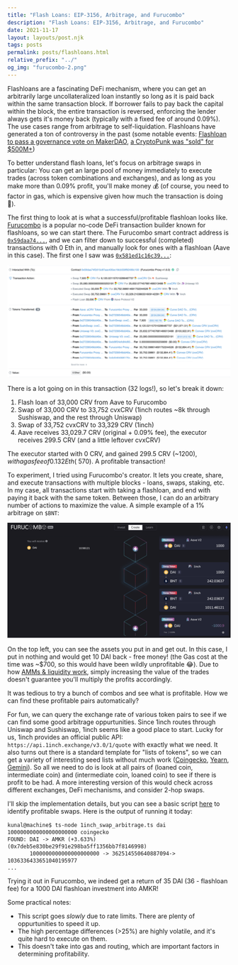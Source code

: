 ```yaml
---
title: "Flash Loans: EIP-3156, Arbitrage, and Furucombo"
description: "Flash Loans: EIP-3156, Arbitrage, and Furucombo"
date: 2021-11-17
layout: layouts/post.njk
tags: posts
permalink: posts/flashloans.html
relative_prefix: "../"
og_img: "furucombo-2.png"
---
```





Flashloans are a fascinating DeFi mechanism, where you can get an arbitrarily large uncollateralized loan instantly so long as it is paid back within the same transaction block. If borrower fails to pay back the capital within the block, the entire transaction is reversed, enforcing the lender always gets it's money back (typically with a fixed fee of around 0.09%). The use cases range from arbitrage to self-liquidation. Flashloans have generated a ton of controversy in the past (some notable events: [Flashloan to pass a governance vote on MakerDAO](https://www.theblockcrypto.com/post/82721/makerdao-issues-warning-after-a-flash-loan-is-used-to-pass-a-governance-vote), [a CryptoPunk was "sold" for $500M+](https://decrypt.co/84756/no-someone-didnt-really-pay-532-million-cryptopunk-nft))

To better understand flash loans, let's focus on arbitrage swaps in particular: You can get an large pool of money immediately to execute trades (across token combinations and exchanges), and as long as you make more than 0.09% profit, you'll make money 💰 (of course, you need to factor in gas, which is expensive given how much the transaction is doing 💸).

The first thing to look at is what a successful/profitable flashloan looks like. [Furucombo](https://furucombo.app/) is a popular no-code DeFi transaction builder known for flashloans, so we can start there. The Furucombo smart contract address is [`0x59daa74...`](https://etherscan.io/address/0x59daa74f2d15c87aac435ec18cb559f92490c100), and we can filter down to successful (completed) transactions with 0 Eth in, and manually look for ones with a flashloan (Aave in this case). The first one I saw was [`0x581ed1c16c39...`](https://etherscan.io/tx/0x581ed1c16c39ce72943b6ed88ebbfd5b14a78eceb6ff371b97329cd6dcb2b21c):

![Furucombo Example](../static/img/furucombo-2.png)

There is a lot going on in this transaction (32 logs!), so let's break it down:
1. Flash loan of 33,000 CRV from Aave to Furucombo
2. Swap of 33,000 CRV to 33,752 cvxCRV (1inch routes ~8k through Sushiswap, and the rest through Uniswap)
3. Swap of 33,752 cvxCRV to 33,329 CRV (1inch)
4. Aave receives 33,029.7 CRV (original + 0.09% fee), the executor receives 299.5 CRV (and a little leftover cvxCRV)

The executor started with 0 CRV, and gained 299.5 CRV (~$1200), with a gas fee of 0.132 Eth (~$570). A profitable transaction!

To experiment, I tried using Furucombo's creator. It lets you create, share, and execute transactions with multiple blocks - loans, swaps, staking, etc. In my case, all transactions start with taking a flashloan, and end with paying it back with the same token. Between those, I can do an arbitrary number of actions to maximize the value. A simple example of a 1% arbitrage on `$BNT`:

![Furucombo Example](../static/img/furucombo-1.png)

On the top left, you can see the assets you put in and get out. In this case, I put in nothing and would get 10 DAI back - free money! (the Gas cost at the time was ~$700, so this would have been wildly unprofitable 😂). Due to how [AMMs & liquidity work](https://medium.com/linum-labs/intro-to-bonding-curves-and-shapes-bf326bc4e11a), simply increasing the value of the trades doesn't guarantee you'll multiply the profits accordingly.

It was tedious to try a bunch of combos and see what is profitable. How we can find these profitable pairs automatically?

For fun, we can query the exchange rate of various token pairs to see if we can find some good arbitrage oppurtunities. Since 1inch routes through Uniswap and Sushiswap, 1inch seems like a good place to start. Lucky for us, 1inch provides an official public API: `https://api.1inch.exchange/v3.0/1/quote` with exactly what we need. It also turns out there is a standard template for "lists of tokens", so we can get a variety of interesting seed lists without much work ([Coingecko](https://tokens.coingecko.com/uniswap/all.json), [Yearn](https://yearn.science/static/tokenlist.json), [Gemini](https://www.gemini.com/uniswap/manifest.json)). So all we need to do is look at all pairs of (loaned coin, intermediate coin) and (intermediate coin, loaned coin) to see if there is profit to be had. A more interesting version of this would check across different exchanges, DeFi mechanisms, and consider 2-hop swaps.


I'll skip the implementation details, but you can see a basic script [here](https://github.com/kunalmodi/web3-exploration/tree/master/arbitrage) to identify profitable swaps. Here is the output of running it today:

```
kunal@machine$ ts-node 1inch_swap_arbitrage.ts dai 1000000000000000000000 coingecko
FOUND: DAI -> AMKR (+3.633%) (0x7deb5e830be29f91e298ba5ff1356bb7f8146998)
       1000000000000000000000 -> 362514550640887094-> 1036336433651040195977
...
```

Trying it out in Furucombo, we indeed get a return of 35 DAI (36 - flashloan fee) for a 1000 DAI flashloan investment into AMKR!

Some practical notes:
- This script goes _slowly_ due to rate limits. There are plenty of oppurtunities to speed it up.
- The high percentage differences (>25%) are highly volatile, and it's quite hard to execute on them.
- This doesn't take into gas and routing, which are important factors in determining profitability.
